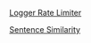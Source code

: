 [Logger Rate Limiter](https://leetcode.com/problems/logger-rate-limiter/)

[Sentence Similarity](https://leetcode.com/problems/sentence-similarity/)